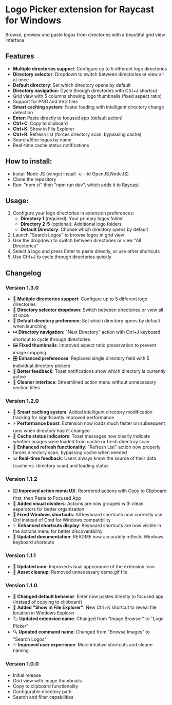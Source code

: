 # Logo Picker extension for Raycast for Windows

Browse, preview and paste logos from directories with a beautiful grid view interface.

## Features
- **Multiple directories support**: Configure up to 5 different logo directories
- **Directory selector**: Dropdown to switch between directories or view all at once
- **Default directory**: Set which directory opens by default
- **Directory navigation**: Cycle through directories with Ctrl+J shortcut
- Grid view with 5 columns showing logo thumbnails (fixed aspect ratio)
- Support for PNG and SVG files
- **Smart caching system**: Faster loading with intelligent directory change detection
- **Enter**: Paste directly to focused app (default action)
- **Ctrl+C**: Copy to clipboard
- **Ctrl+K**: Show in File Explorer
- **Ctrl+R**: Refresh list (forces directory scan, bypassing cache)
- Search/filter logos by name
- Real-time cache status notifications

## How to install:
- Install Node JS (winget install -e --id OpenJS.NodeJS)
- Clone the repository
- Run: "npm ci" then "npm run dev", which adds it to Raycast

## Usage:
1. Configure your logo directories in extension preferences:
   - **Directory 1** (required): Your primary logos folder
   - **Directory 2-5** (optional): Additional logo folders
   - **Default Directory**: Choose which directory opens by default
2. Launch "Search Logos" to browse logos in grid view
3. Use the dropdown to switch between directories or view "All Directories"
4. Select a logo and press Enter to paste directly, or use other shortcuts
5. Use Ctrl+J to cycle through directories quickly

## Changelog

### Version 1.3.0
- 📁 **Multiple directories support**: Configure up to 5 different logo directories
- 🔽 **Directory selector dropdown**: Switch between directories or view all at once
- 🎯 **Default directory preference**: Set which directory opens by default when launching
- ⏭️ **Directory navigation**: "Next Directory" action with Ctrl+J keyboard shortcut to cycle through directories
- 🖼️ **Fixed thumbnails**: Improved aspect ratio preservation to prevent image cropping
- 🎛️ **Enhanced preferences**: Replaced single directory field with 5 individual directory pickers
- 💬 **Better feedback**: Toast notifications show which directory is currently active
- 🧹 **Cleaner interface**: Streamlined action menu without unnecessary section titles

### Version 1.2.0
- 🚀 **Smart caching system**: Added intelligent directory modification tracking for significantly improved performance
- ⚡ **Performance boost**: Extension now loads much faster on subsequent runs when directory hasn't changed
- 💬 **Cache status indicators**: Toast messages now clearly indicate whether images were loaded from cache or fresh directory scan
- 🔄 **Enhanced refresh functionality**: "Refresh List" action now properly forces directory scan, bypassing cache when needed
- 📊 **Real-time feedback**: Users always know the source of their data (cache vs. directory scan) and loading status

### Version 1.1.2
- ⌨️ **Improved action menu UX**: Reordered actions with Copy to Clipboard first, then Paste to Focused App
- 📱 **Added visual dividers**: Actions are now grouped with clean separators for better organization
- 🔧 **Fixed Windows shortcuts**: All keyboard shortcuts now correctly use Ctrl instead of Cmd for Windows compatibility
- ✨ **Enhanced shortcuts display**: Keyboard shortcuts are now visible in the actions menu for better discoverability
- 📝 **Updated documentation**: README now accurately reflects Windows keyboard shortcuts

### Version 1.1.1
- 🎨 **Updated icon**: Improved visual appearance of the extension icon
- 🧹 **Asset cleanup**: Removed unnecessary demo.gif file

### Version 1.1.0
- 🎯 **Changed default behavior**: Enter now pastes directly to focused app (instead of copying to clipboard)
- 📁 **Added "Show in File Explorer"**: New Ctrl+K shortcut to reveal file location in Windows Explorer
- 🏷️ **Updated extension name**: Changed from "Image Browser" to "Logo Picker" 
- 🔍 **Updated command name**: Changed from "Browse Images" to "Search Logos"
- ✨ **Improved user experience**: More intuitive shortcuts and clearer naming

### Version 1.0.0
- Initial release
- Grid view with image thumbnails
- Copy to clipboard functionality
- Configurable directory path
- Search and filter capabilities